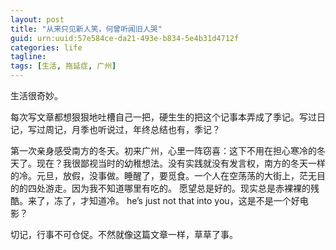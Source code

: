 ```yaml
---
layout: post
title: "从来只见新人笑，何曾听闻旧人哭"
guid: urn:uuid:57e584ce-da21-493e-b834-5e4b31d4712f
categories: life
tagline: 
tags: [生活, 拖延症, 广州]
---
```



   生活很奇妙。
	    
   每次写文章都想狠狠地吐槽自己一把，硬生生的把这个记事本弄成了季记。写过日记，写过周记，月季也听说过，年终总结也有，季记？  
	
   第一次亲身感受南方的冬天。初来广州，心里一阵窃喜：这下不用在担心寒冷的冬天了。现在？我很鄙视当时的幼稚想法。没有实践就没有发言权，南方的冬天一样的冷。元旦，放假，没事做。睡醒了，要觅食。一个人在空荡荡的大街上，茫无目的的四处游走。因为我不知道哪里有吃的。
   愿望总是好的。现实总是赤裸裸的残酷。来了，冻了，才知道冷。
   he’s just not that into you，这是不是一个好电影？
	 
   切记，行事不可仓促。不然就像这篇文章一样，草草了事。
